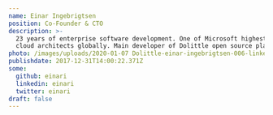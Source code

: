 ```yaml
---
name: Einar Ingebrigtsen
position: Co-Founder & CTO
description: >-
  23 years of enterprise software development. One of Microsoft highest rewarded
  cloud architects globally. Main developer of Dolittle open source platform.
photo: /images/uploads/2020-01-07 Dolittle-einar-ingebrigtsen-006-linkedin.jpg
publishdate: 2017-12-31T14:00:22.371Z
some:
  github: einari
  linkedin: einari
  twitter: einari
draft: false
---
```


